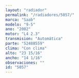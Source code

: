 ```yaml
---
layout: "radiador"
permalink: "/radiadores/5057/"
marca: "Saab"
modelo: "9-5"
ano: "2002"
motor: "L4 2.3"
transmision: "Automática"
parte: "52488559"
clima: "Con clima"
alto: "23 15/16"
ancho: "14 1/16"
observaciones: ""
id: "5057"
---
```


